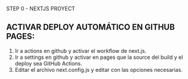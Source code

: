 STEP 0 - NEXTJS PROYECT

## ACTIVAR DEPLOY AUTOMÁTICO EN GITHUB PAGES:
1. Ir a actions en github y activar el workflow de next.js.
2. Ir a settings en github y activar en pages que la source del build y el deploy sea GitHub Actions.
3. Editar el archivo next.config.js y editar con las opciones necesarias.
